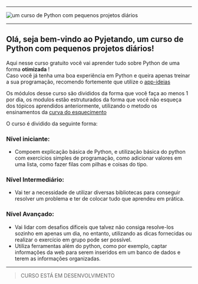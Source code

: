 <hr></hr>

![um curso de Python com pequenos projetos diários](https://user-images.githubusercontent.com/44483048/211658057-f8331a7f-b1ab-4fa8-8cde-f45d17a76c27.jpg)

<hr></hr>

## Olá, seja bem-vindo ao Pyjetando, um curso de Python com pequenos projetos diários!

Aqui nesse curso gratuito você vai aprender tudo sobre Python de uma forma **otimizada** ! <br>
Caso você já tenha uma boa experiência em Python e queira apenas treinar a sua programação, recomendo fortemente que utilize o [app-ideias](https://github.com/florinpop17/app-ideas)<br>

Os módulos desse curso são divididos da forma que você faça ao menos 1 por dia, os modulos estão estruturados da forma que você não esqueça dos tópicos aprendidos anteriormente, utilizando o metodo os ensinamentos da [curva do esquecimento](https://pt.wikipedia.org/wiki/Curva_do_esquecimento)


O curso é dividido da seguinte forma:
### Nível iniciante:
- Compoem explicação básica de Python,  e utilização básica do python com exercícios simples de programação, como adicionar valores em uma lista, como fazer filas com pilhas e coisas do tipo.

### Nível Intermediário:
- Vai ter a necessidade de utilizar diversas bibliotecas para conseguir resolver um problema e ter de colocar tudo que aprendeu em prática.

### Nível Avançado:
- Vai lidar com desafios díficeis que talvez não consiga resolve-los sozinho em apenas um dia, no entanto, utilizando as dicas fornecidas ou realizar o exercício em grupo pode ser possível.
- Utiliza ferramentas além do python, como por exemplo, captar informações da web para serem inseridos em um banco de dados e terem as informações organizadas.

<hr> </hr>



> CURSO ESTÁ EM DESENVOLVIMENTO
